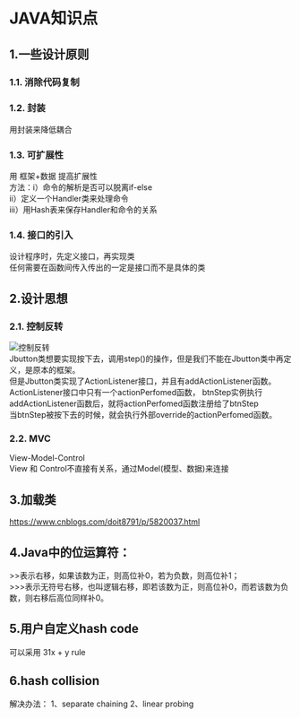# JAVA知识点

## 1.一些设计原则
### 1.1. 消除代码复制

### 1.2. 封装
用封装来降低耦合

### 1.3. 可扩展性
用 框架+数据 提高扩展性  
方法：i）命令的解析是否可以脱离if-else  
     ii）定义一个Handler类来处理命令  
     iii）用Hash表来保存Handler和命令的关系

### 1.4. 接口的引入
设计程序时，先定义接口，再实现类  
任何需要在函数间传入传出的一定是接口而不是具体的类

## 2.设计思想
### 2.1. 控制反转
![控制反转](https://github.com/CoderOrigin/JAVA-Course/blob/firstBranch/image/%E6%8E%A7%E5%88%B6%E5%8F%8D%E8%BD%AC.png)  
Jbutton类想要实现按下去，调用step()的操作，但是我们不能在Jbutton类中再定义，是原本的框架。  
但是Jbutton类实现了ActionListener接口，并且有addActionListener函数。  
ActionListener接口中只有一个actionPerfomed函数， btnStep实例执行addActionListener函数后，就将actionPerfomed函数注册给了btnStep  
当btnStep被按下去的时候，就会执行外部override的actionPerfomed函数。  
### 2.2. MVC
View-Model-Control  
View 和 Control不直接有关系，通过Model(模型、数据)来连接

## 3.加载类
https://www.cnblogs.com/doit8791/p/5820037.html


## 4.Java中的位运算符：  
 \>\>表示右移，如果该数为正，则高位补0，若为负数，则高位补1；  
 \>\>\>表示无符号右移，也叫逻辑右移，即若该数为正，则高位补0，而若该数为负数，则右移后高位同样补0。 

## 5.用户自定义hash code  
可以采用 31x + y rule

## 6.hash collision
解决办法： 1、separate chaining 2、linear probing
